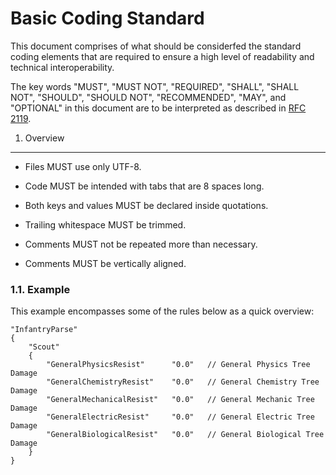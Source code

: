 Basic Coding Standard
==================

This document comprises of what should be considerfed the standard
coding elements that are required to ensure a high level of readability
and technical interoperability.

The key words "MUST", "MUST NOT", "REQUIRED", "SHALL", "SHALL NOT", "SHOULD",
"SHOULD NOT", "RECOMMENDED", "MAY", and "OPTIONAL" in this document are to be
interpreted as described in [RFC 2119].

[RFC 2119]: http://www.ietf.org/rfc/rfc2119.txt

1. Overview
-----------

- Files MUST use only UTF-8.

- Code MUST be intended with tabs that are 8 spaces long.

- Both keys and values MUST be declared inside quotations.

- Trailing whitespace MUST be trimmed.

- Comments MUST not be repeated more than necessary.

- Comments MUST be vertically aligned.

### 1.1. Example

This example encompasses some of the rules below as a quick overview:

```
"InfantryParse"
{
	"Scout"
	{
		"GeneralPhysicsResist"		"0.0"	// General Physics Tree Damage
		"GeneralChemistryResist"	"0.0"	// General Chemistry Tree Damage
		"GeneralMechanicalResist"	"0.0"	// General Mechanic Tree Damage
		"GeneralElectricResist"		"0.0"	// General Electric Tree Damage
		"GeneralBiologicalResist"	"0.0"	// General Biological Tree Damage
	}
}
```
